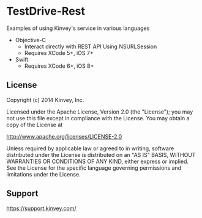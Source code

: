TestDrive-Rest
==============

Examples of using Kinvey's service in various languages

* Objective-C
    * Interact directly with REST API Using NSURLSession 
    * Requires XCode 5+, iOS 7+
* Swift
    * Requires XCode 6+, iOS 8+


## License

Copyright (c) 2014 Kinvey, Inc.

Licensed under the Apache License, Version 2.0 (the "License");
you may not use this file except in compliance with the License.
You may obtain a copy of the License at

http://www.apache.org/licenses/LICENSE-2.0

Unless required by applicable law or agreed to in writing, software
distributed under the License is distributed on an "AS IS" BASIS,
WITHOUT WARRANTIES OR CONDITIONS OF ANY KIND, either express or implied.
See the License for the specific language governing permissions and
limitations under the License.


## Support

https://support.kinvey.com/